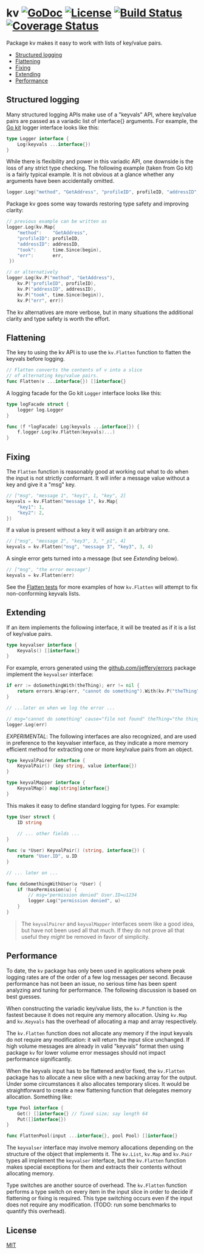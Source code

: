 # kv [![GoDoc](https://godoc.org/github.com/jjeffery/kv?status.svg)](https://godoc.org/github.com/jjeffery/kv) [![License](http://img.shields.io/badge/license-MIT-green.svg?style=flat)](https://raw.githubusercontent.com/jjeffery/kv/master/LICENSE.md) [![Build Status](https://travis-ci.org/jjeffery/kv.svg?branch=master)](https://travis-ci.org/jjeffery/kv) [![Coverage Status](https://coveralls.io/repos/github/jjeffery/kv/badge.svg?branch=master)](https://coveralls.io/github/jjeffery/kv?branch=master)

Package kv makes it easy to work with lists of key/value pairs.

- [Structured logging](#structured-logging)
- [Flattening](#flattening)
- [Fixing](#fixing)
- [Extending](#extending)
- [Performance](#performance)

## Structured logging

Many structured logging APIs make use of a "keyvals" API, where key/value
pairs are passed as a variadic list of interface{} arguments.
For example, the [Go kit](https://github.com/go-kit/kit/tree/master/log) 
logger interface looks like this:

```go
type Logger interface {
    Log(keyvals ...interface{})
}
```

While there is flexibility and power in this variadic API,
one downside is the loss of any strict type checking. The following 
example (taken from Go kit) is a fairly typical example.
It is not obvious at a glance whether any arguments have been accidentally 
omitted.

```go
logger.Log("method", "GetAddress", "profileID", profileID, "addressID", addressID, "took", time.Since(begin), "err", err)
```
Package kv goes some way towards restoring type safety and improving clarity:
```go
// previous example can be written as
logger.Log(kv.Map{
    "method":    "GetAddress",
    "profileID": profileID,
    "addressID": addressID,
    "took":      time.Since(begin),
    "err":       err,
 })

// or alternatively
logger.Log(kv.P("method", "GetAddress"),
    kv.P("profileID", profileID),
    kv.P("addressID", addressID),
    kv.P("took", time.Since(begin)),
    kv.P("err", err))
```

The kv alternatives are more verbose, but in many situations the additional
clarity and type safety is worth the effort.

## Flattening

The key to using the kv API is to use the `kv.Flatten` function to flatten
the keyvals before logging.

```go
// Flatten converts the contents of v into a slice
// of alternating key/value pairs.
func Flatten(v ...interface{}) []interface{}
```

A logging facade for the Go kit `Logger` interface looks like this:

```go
type logFacade struct {
    logger log.Logger
}

func (f *logFacade) Log(keyvals ...interface{}) {
    f.logger.Log(kv.Flatten(keyvals)...)
}
```

## Fixing

The `Flatten` function is reasonably good at working out what to do when
the input is not strictly conformant. It will infer a message value without 
a key and give it a "msg" key.

```go
// ["msg", "message 1", "key1", 1, "key", 2]
keyvals = kv.Flatten("message 1", kv.Map{
    "key1": 1,
    "key2": 2,
})
```

If a value is present without a key it will assign it an arbitrary one.
```go
// ["msg", "message 2", "key3", 3, "_p1", 4]
keyvals = kv.Flatten("msg", "message 3", "key3", 3, 4)
```

A single error gets turned into a message (but see *Extending* below).
```go
// ["msg", "the error message"]
keyvals = kv.Flatten(err)
```

See the [Flatten tests](https://github.com/jjeffery/kv/blob/master/flatten_test.go)
for more examples of how `kv.Flatten` will attempt to fix non-conforming 
keyvals lists.

## Extending

If an item implements the following interface, it will be treated as if it
is a list of key/value pairs.

```go
type keyvalser interface {
    Keyvals() []interface{}
}
```

For example, errors generated using the 
[github.com/jjeffery/errors](https://github.com/jjeffery/errors) package 
implement the `keyvalser` interface:

```go
if err := doSomethingWith(theThing); err != nil {
    return errors.Wrap(err, "cannot do something").With(kv.P("theThing", theThing))
}

// ...later on when we log the error ...

// msg="cannot do something" cause="file not found" theThing="the thing"
logger.Log(err)

```

*EXPERIMENTAL*: The following interfaces are also recognized, and are used in preference
to the keyvalser interface, as they indicate a more memory efficient
method for extracting one or more key/value pairs from an object.

```go
type keyvalPairer interface {
	KeyvalPair() (key string, value interface{})
}
```

```go
type keyvalMapper interface {
	KeyvalMap() map[string]interface{}
}
```

This makes it easy to define standard logging for types. For example:

```go
type User struct {
	ID string
	
	// ... other fields ...
}

func (u *User) KeyvalPair() (string, interface{}) {
	return "User.ID", u.ID
}

// ... later on ...

func doSomethingWithUser(u *User) {
	if !hasPermission(u) {
		// msg="permission denied" User.ID=u1234 
		logger.Log("permission denied", u)
	}
}
```

> The `keyvalPairer` and `keyvalMapper` interfaces seem like a good idea,
but have not been used all that much. If they do not prove all that useful
they *might* be removed in favor of simplicity.

## Performance

To date, the `kv` package has only been used in applications where peak 
logging rates are of the order of a few log messages per second. Because
performance has not been an issue, no serious time has been spent
analyzing and tuning for performance. The following discussion is based
on best guesses.

When constructing the variadic key/value lists, the `kv.P` function is the
fastest because it does not require any memory allocation. Using  `kv.Map` 
and `kv.Keyvals` has the overhead of allocating a map and array respectively.

The `kv.Flatten` function does not allocate any memory if the input keyvals
do not require any modification: it will return the input slice unchanged.
If high volume messages are already in valid "keyvals" format then using
package `kv` for lower volume error messages should not impact performance
significantly.

When the keyvals input has to be flattened and/or fixed, the `kv.Flatten` 
package has to allocate a new slice with a new backing array for the output.
Under some circumstances it also allocates temporary slices. It would be 
straightforward to create a new flattening function that delegates memory
allocation. Something like:

```go
type Pool interface {
	Get() []interface{} // fixed size; say length 64
	Put([]interface{})
}

func FlattenPool(input ...interface{}, pool Pool) []interface{}
```

The `keyvalser` interface may involve memory allocations depending on the
structure of the object that implements it. The `kv.List`, `kv.Map` and 
`kv.Pair` types all implement the `keyvalser` interface, but the
`kv.Flatten` function makes special exceptions for them and extracts 
their contents without allocating memory.

Type switches are another source of overhead. The `kv.Flatten` function
performs a type switch on every item in the input slice in order to decide 
if flattening or fixing is required. This type switching occurs even if the 
input does not require any modification. (TODO: run some benchmarks to
quantify this overhead).

## License

[MIT](https://raw.githubusercontent.com/jjeffery/kv/master/LICENSE.md)
